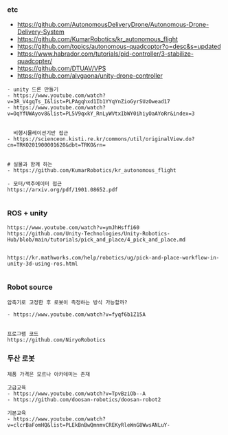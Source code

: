 ### etc
- https://github.com/AutonomousDeliveryDrone/Autonomous-Drone-Delivery-System
- https://github.com/KumarRobotics/kr_autonomous_flight
- https://github.com/topics/autonomous-quadcoptor?o=desc&s=updated
- https://www.habrador.com/tutorials/pid-controller/3-stabilize-quadcopter/
- https://github.com/DTUAV/VPS
- https://github.com/alvgaona/unity-drone-controller



```
- unity 드론 만들기
- https://www.youtube.com/watch?v=3R_V4gqTs_I&list=PLPAgqhxd1Ib1YYqYnZioGyrSUzOwead17
- https://www.youtube.com/watch?v=OqYfUWAyov8&list=PL5V9qxkY_RnLyWVtxIbWY0ihiyOaAYoRr&index=3


```



```
  비행시뮬레이션기반 접근
- https://scienceon.kisti.re.kr/commons/util/originalView.do?cn=TRKO201900001620&dbt=TRKO&rn=


# 실물과 함께 하는 
- https://github.com/KumarRobotics/kr_autonomous_flight

- 모터/액추에이터 접근
https://arxiv.org/pdf/1901.08652.pdf


```



### ROS + unity

```
https://www.youtube.com/watch?v=ymJhHsffi60
https://github.com/Unity-Technologies/Unity-Robotics-Hub/blob/main/tutorials/pick_and_place/4_pick_and_place.md


https://kr.mathworks.com/help/robotics/ug/pick-and-place-workflow-in-unity-3d-using-ros.html


```




### Robot source

```
압축기로 고정한 후 로봇이 측정하는 방식 가능할까?

- https://www.youtube.com/watch?v=fyqf6b1Z15A


프로그램 코드
https://github.com/NiryoRobotics

```


### 두산 로봇

```
제품 가격은 모르나 아카데미는 존재

고급교육
- https://www.youtube.com/watch?v=TpvBziOb--A
- https://github.com/doosan-robotics/doosan-robot2

기본교육
- https://www.youtube.com/watch?v=clcrBaFomHQ&list=PLEkBnBwQmnmvCREKyRleWnG8WwsANLuY-



```
